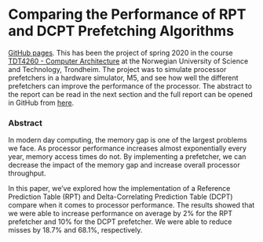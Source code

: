 # Comparing the Performance of RPT and DCPT Prefetching Algorithms
[GitHub pages](https://mariugul.github.io/RPT-DCPT-Prefetcher/). This has been the project of spring 2020 in the course [TDT4260 - Computer Architecture](https://www.ntnu.edu/studies/courses/TDT4260#tab=omEmnet) at the Norwegian University of Science and Technology, Trondheim. The project was to simulate processor prefetchers in a hardware simulator, M5, and see how well the different prefetchers can improve the performance of the processor. The abstract to the report can be read in the next section and the full report can be opened in GitHub from [here](https://github.com/mariugul/DCPT-Prefetcher/blob/master/Report.pdf).



### Abstract
In modern day computing, the memory gap is one of
the largest problems we face. As processor performance increases
almost exponentially every year, memory access times do not. By
implementing a prefetcher, we can decrease the impact of the
memory gap and increase overall processor throughput. 

In this paper, we’ve explored how the implementation of a Reference Prediction Table (RPT) and Delta-Correlating Prediction
Table (DCPT) compare when it comes to processor performance.
The results showed that we were able to increase performance on
average by 2% for the RPT prefetcher and 10% for the DCPT
prefetcher. We were able to reduce misses by 18.7% and 68.1%,
respectively.
